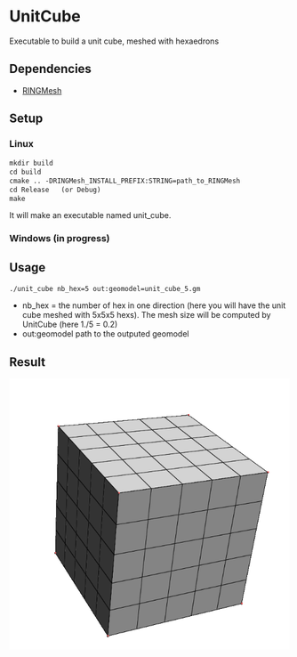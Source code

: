 # UnitCube

Executable to build a unit cube, meshed with hexaedrons

## Dependencies
 * [RINGMesh](https://github.com/ringmesh/RINGMesh)

## Setup

### Linux
```
mkdir build
cd build
cmake .. -DRINGMesh_INSTALL_PREFIX:STRING=path_to_RINGMesh
cd Release   (or Debug)
make
```
It will make an executable named unit_cube.
### Windows (in progress)

## Usage

```
./unit_cube nb_hex=5 out:geomodel=unit_cube_5.gm
```

 * nb_hex = the number of hex in one direction (here you will have the unit cube meshed with 5x5x5 hexs). The mesh size will be computed by UnitCube (here 1./5 = 0.2)
 * out:geomodel path to the outputed geomodel

##  Result
[<img src="images/cube5x5.png">](images/cube5x5.png)
